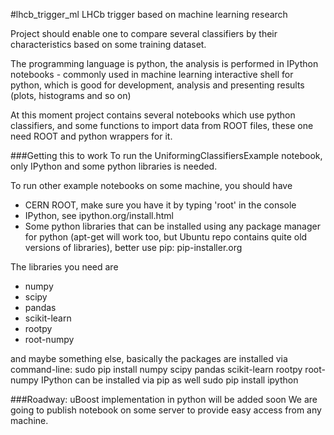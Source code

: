 #lhcb_trigger_ml
LHCb trigger based on machine learning research

Project should enable one to compare several classifiers by their characteristics based on some training dataset.

The programming language is python,
the analysis is performed in IPython notebooks - commonly used in machine learning interactive shell for python, which is good for development, analysis and presenting results (plots, histograms and so on)

At this moment project contains several notebooks which use python classifiers, 
and some functions to import data from ROOT files, these one need ROOT and python wrappers for it.


###Getting this to work
To run the UniformingClassifiersExample notebook, only IPython and some python libraries is needed.

To run other example notebooks on some machine, you should have
* CERN ROOT, make sure you have it by typing 'root' in the console
* IPython, see ipython.org/install.html
* Some python libraries that can be installed using any package manager for python
  (apt-get will work too, but Ubuntu repo contains quite old versions of libraries),
  better use pip: 
  pip-installer.org 
  
The libraries you need are
* numpy 
* scipy
* pandas
* scikit-learn 
* rootpy  
* root-numpy

and maybe something else, basically the packages are installed via command-line:
    sudo pip install numpy scipy pandas scikit-learn rootpy root-numpy
IPython can be installed via pip as well
    sudo pip install ipython

###Roadway:
uBoost implementation in python will be added soon
We are going to publish notebook on some server to provide easy access from any machine.